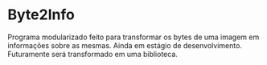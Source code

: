 # Byte2Info
Programa modularizado feito para transformar os bytes de uma imagem em informações sobre as mesmas. Ainda em estágio de desenvolvimento. Futuramente será transformado em uma biblioteca.
